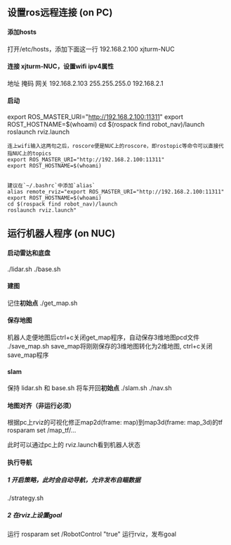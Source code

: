 

## 设置ros远程连接 (on PC)
#### 添加hosts
打开/etc/hosts，添加下面这一行
192.168.2.100	xjturm-NUC

#### 连接 xjturm-NUC，设置wifi ipv4属性
地址  掩码  网关
192.168.2.103  255.255.255.0   192.168.2.1

#### 启动

export ROS_MASTER_URI="http://192.168.2.100:11311"
export ROST_HOSTNAME=$(whoami)
cd $(rospack find robot_nav)/launch
roslaunch rviz.launch

    连上wifi输入这两句之后，roscore便是NUC上的roscore，即rostopic等命令可以直接代指NUC上的topics
    export ROS_MASTER_URI="http://192.168.2.100:11311"
    export ROST_HOSTNAME=$(whoami)


    建议在`~/.bashrc`中添加`alias`
    alias remote_rviz="export ROS_MASTER_URI="http://192.168.2.100:11311"
    export ROST_HOSTNAME=$(whoami)
    cd $(rospack find robot_nav)/launch
    roslaunch rviz.launch"

## 运行机器人程序 (on NUC)

#### 启动雷达和底盘
./lidar.sh
./base.sh

#### 建图
记住**初始点**
./get_map.sh

#### 保存地图
机器人走便地图后ctrl+c关闭get_map程序，自动保存3维地图pcd文件
./save_map.sh
save_map将刚刚保存的3维地图转化为2维地图, ctrl+c关闭save_map程序

#### slam
保持 lidar.sh 和 base.sh
将车开回**初始点**
./slam.sh
./nav.sh

#### 地图对齐（非运行必须）
根据pc上rviz的可视化修正map2d(frame: map)到map3d(frame: map_3d)的tf
rosparam set /map_tf/...

此时可以通过pc上的 rviz.launch看到机器人状态

#### 执行导航
##### 1 开启策略，此时会自动导航，允许发布自瞄数据
./strategy.sh

##### 2 在rviz上设置goal
运行
rosparam set /RobotControl "true"
运行rviz，发布goal